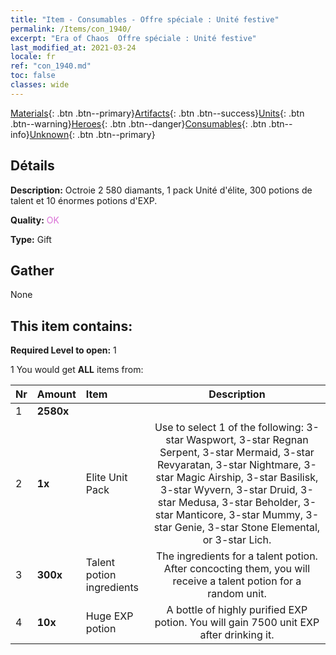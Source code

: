 ```yaml
---
title: "Item - Consumables - Offre spéciale : Unité festive"
permalink: /Items/con_1940/
excerpt: "Era of Chaos  Offre spéciale : Unité festive"
last_modified_at: 2021-03-24
locale: fr
ref: "con_1940.md"
toc: false
classes: wide
---
```

 [Materials](/fr/Items/){: .btn .btn--primary}[Artifacts](/fr/Items/Artifacts/){: .btn .btn--success}[Units](/fr/Items/Units/){: .btn .btn--warning}[Heroes](/fr/Items/Heroes/){: .btn .btn--danger}[Consumables](/fr/Items/Consumables/){: .btn .btn--info}[Unknown](/fr/Items/Unknown/){: .btn .btn--primary}

## Détails
 **Description:** Octroie 2 580 diamants, 1 pack Unité d'élite, 300 potions de talent et 10 énormes potions d'EXP.

 **Quality:** <span style="color: #DA70D6">OK</span>

 **Type:** Gift

## Gather

  None

## This item contains:

 **Required Level to open:** 1

 1 You would get **ALL** items  from:

  | Nr | Amount |     Item    | Description |
  |:---|:-------|:------------|:-----------:|
  | 1 |  **2580x** | <i class="fas fa-gem"/> |  | 
  | 2 |  **1x** | Elite Unit Pack | Use to select 1 of the following: 3-star Waspwort, 3-star Regnan Serpent, 3-star Mermaid, 3-star Revyaratan, 3-star Nightmare, 3-star Magic Airship, 3-star Basilisk, 3-star Wyvern, 3-star Druid, 3-star Medusa, 3-star Beholder, 3-star Manticore, 3-star Mummy, 3-star Genie, 3-star Stone Elemental, or 3-star Lich.  | 
  | 3 |  **300x** | Talent potion ingredients | The ingredients for a talent potion. After concocting them, you will receive a talent potion for a random unit.   | 
  | 4 |  **10x** | Huge EXP potion | A bottle of highly purified EXP potion. You will gain 7500 unit EXP after drinking it.  | 
